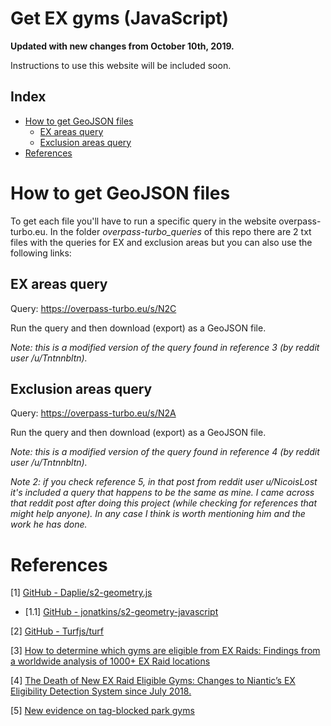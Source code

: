 # **Get EX gyms (JavaScript)**

**Updated with new changes from October 10th, 2019.**

Instructions to use this website will be included soon.

## **Index**
* [How to get GeoJSON files](#how-to-get-geojson-files)
    * [EX areas query](#ex-areas-query)
    * [Exclusion areas query](#exclusion-areas-query)
* [References](#references)

# **How to get GeoJSON files**
To get each file you'll have to run a specific query in the website overpass-turbo.eu. In the folder _overpass-turbo_queries_ of this repo there are 2 txt files with the queries for EX and exclusion areas but you can also use the following links:

## **EX areas query**
Query: https://overpass-turbo.eu/s/N2C

Run the query and then download (export) as a GeoJSON file.

*Note: this is a modified version of the query found in reference 3 (by reddit user /u/Tntnnbltn).*

## **Exclusion areas query**
Query: https://overpass-turbo.eu/s/N2A

Run the query and then download (export) as a GeoJSON file.

*Note: this is a modified version of the query found in reference 4 (by reddit user /u/Tntnnbltn).*

*Note 2: if you check reference 5, in that post from reddit user u/NicoisLost it's included a query that happens to be the same as mine. I came across that reddit post after doing this project (while checking for references that might help anyone). In any case I think is worth mentioning him and the work he has done.*

# **References**

[1] [GitHub - Daplie/s2-geometry.js](https://github.com/Daplie/s2-geometry.js/)
* [1.1] [GitHub - jonatkins/s2-geometry-javascript](https://github.com/jonatkins/s2-geometry-javascript)

[2] [GitHub - Turfjs/turf](https://github.com/Turfjs/turf)

[3] [How to determine which gyms are eligible from EX Raids: Findings from a worldwide analysis of 1000+ EX Raid locations](https://www.reddit.com/r/TheSilphRoad/comments/7ojuoi/how_to_determine_which_gyms_are_eligible_from_ex/)

[4] [The Death of New EX Raid Eligible Gyms: Changes to Niantic’s EX Eligibility Detection System since July 2018.](https://www.reddit.com/r/TheSilphRoad/comments/akcel3/the_death_of_new_ex_raid_eligible_gyms_changes_to/)

[5] [New evidence on tag-blocked park gyms](https://www.reddit.com/r/TheSilphRoad/comments/9iie5g/new_evidence_on_tagblocked_park_gyms/)
